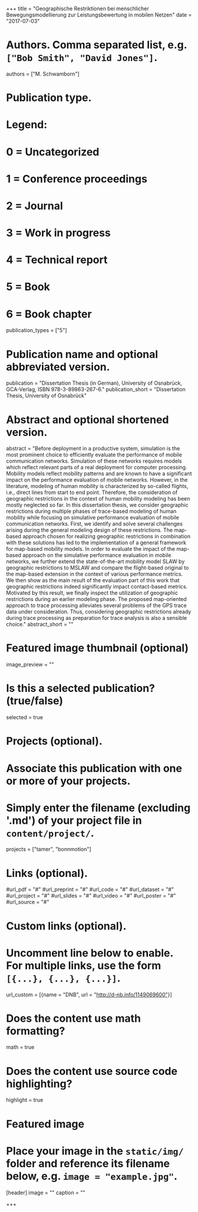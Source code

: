 +++
title = "Geographische Restriktionen bei menschlicher Bewegungsmodellierung zur Leistungsbewertung in mobilen Netzen"
date = "2017-07-03"

# Authors. Comma separated list, e.g. `["Bob Smith", "David Jones"]`.
authors = ["M. Schwamborn"]

# Publication type.
# Legend:
# 0 = Uncategorized
# 1 = Conference proceedings
# 2 = Journal
# 3 = Work in progress
# 4 = Technical report
# 5 = Book
# 6 = Book chapter
publication_types = ["5"]

# Publication name and optional abbreviated version.
publication = "Dissertation Thesis (in German), University of Osnabrück, GCA-Verlag, ISBN 978-3-89863-267-6."
publication_short = "Dissertation Thesis, University of Osnabrück"

# Abstract and optional shortened version.
abstract = "Before deployment in a productive system, simulation is the most prominent choice to efficiently evaluate the performance of mobile communication networks. Simulation of these networks requires models which reflect relevant parts of a real deployment for computer processing. Mobility models reflect mobility patterns and are known to have a significant impact on the performance evaluation of mobile networks. However, in the literature, modeling of human mobility is characterized by so-called flights, i.e., direct lines from start to end point. Therefore, the consideration of geographic restrictions in the context of human mobility modeling has been mostly neglected so far. In this dissertation thesis, we consider geographic restrictions during multiple phases of trace-based modeling of human mobility while focusing on simulative performance evaluation of mobile communication networks. First, we identify and solve several challenges arising during the general modeling design of these restrictions. The map-based approach chosen for realizing geographic restrictions in combination with these solutions has led to the implementation of a general framework for map-based mobility models. In order to evaluate the impact of the map-based approach on the simulative performance evaluation in mobile networks, we further extend the state-of-the-art mobility model SLAW by geographic restrictions to MSLAW and compare the flight-based original to the map-based extension in the context of various performance metrics. We then show as the main result of the evaluation part of this work that geographic restrictions indeed significantly impact contact-based metrics. Motivated by this result, we finally inspect the utilization of geographic restrictions during an earlier modeling phase. The proposed map-oriented approach to trace processing alleviates several problems of the GPS trace data under consideration. Thus, considering geographic restrictions already during trace processing as preparation for trace analysis is also a sensible choice."
abstract_short = ""

# Featured image thumbnail (optional)
image_preview = ""

# Is this a selected publication? (true/false)
selected = true

# Projects (optional).
#   Associate this publication with one or more of your projects.
#   Simply enter the filename (excluding '.md') of your project file in `content/project/`.
projects = ["tamer", "bonnmotion"]

# Links (optional).
#url_pdf = "#"
#url_preprint = "#"
#url_code = "#"
#url_dataset = "#"
#url_project = "#"
#url_slides = "#"
#url_video = "#"
#url_poster = "#"
#url_source = "#"

# Custom links (optional).
#   Uncomment line below to enable. For multiple links, use the form `[{...}, {...}, {...}]`.
url_custom = [{name = "DNB", url = "http://d-nb.info/1149069600"}]

# Does the content use math formatting?
math = true

# Does the content use source code highlighting?
highlight = true

# Featured image
# Place your image in the `static/img/` folder and reference its filename below, e.g. `image = "example.jpg"`.
[header]
image = ""
caption = ""

+++


